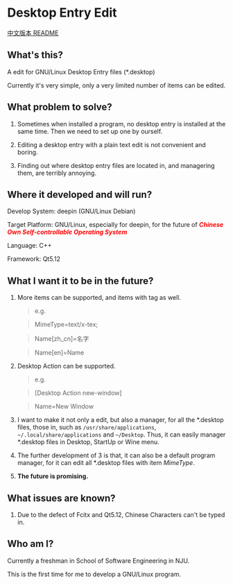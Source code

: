 # Desktop Entry Edit

[中文版本 README](README_zh-cn.md)

## What's this?

A edit for GNU/Linux Desktop Entry files (*.desktop)

Currently it's very simple, only a very limited number of items can be edited.

## What problem to solve?

1. Sometimes when installed a program, no desktop entry is installed at the same time. Then we need to set up one by ourself.

2. Editing a desktop entry with a plain text edit is not convenient and boring.

3. Finding out where desktop entry files are located in, and managering them, are terribly annoying.

## Where it developed and will run?

Develop System: deepin (GNU/Linux Debian)

Target Platform: GNU/Linux, especially for deepin, for the future of <span style="color: red;">***Chinese Own Self-controllable Operating System***</span>

Language: C++

Framework: Qt5.12

## What I want it to be in the future?

1. More items can be supported, and items with tag as well.
    
    > e.g.

    > MimeType=text/x-tex;

    > Name[zh_cn]=名字

    > Name[en]=Name

2. Desktop Action can be supported.

    > e.g.

    > [Desktop Action new-window]

    > Name=New Window

3. I want to make it not only a edit, but also a manager, for all the *.desktop files, those in, such as `/usr/share/applications`, `~/.local/share/applications` and `~/Desktop`. Thus, it can easily manager *.desktop files in Desktop, StartUp or Wine menu.

4. The further development of 3 is that, it can also be a default program manager, for it can edit all *.desktop files with item *MimeType*.

5. **The future is promising.**

## What issues are known? 

1. Due to the defect of Fcitx and Qt5.12, Chinese Characters can't be typed in.

## Who am I?

Currently a freshman in School of Software Engineering in NJU.

This is the first time for me to develop a GNU/Linux program.